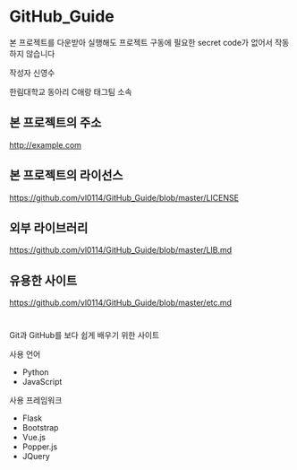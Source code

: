 # GitHub_Guide
본 프로젝트를 다운받아 실행해도 프로젝트 구동에 필요한 secret code가 없어서 작동하지 않습니다

작성자 신영수

한림대학교 동아리 C애랑 태그팀 소속

## 본 프로젝트의 주소
http://example.com

## 본 프로젝트의 라이선스
https://github.com/vl0114/GitHub_Guide/blob/master/LICENSE

## 외부 라이브러리
https://github.com/vl0114/GitHub_Guide/blob/master/LIB.md

## 유용한 사이트
https://github.com/vl0114/GitHub_Guide/blob/master/etc.md

# 
Git과 GitHub를 보다 쉽게 배우기 위한 사이트

사용 언어
 - Python
 - JavaScript

사용 프레임워크
 - Flask
 - Bootstrap
 - Vue.js
 - Popper.js
 - JQuery

#
